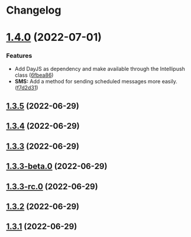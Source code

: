 # Changelog

# [1.4.0](https://github.com/hirvi-no/intellipush-sdk/compare/1.3.5...1.4.0) (2022-07-01)


### Features

* Add DayJS as dependency and make available through the Intellipush class ([6fbea86](https://github.com/hirvi-no/intellipush-sdk/commit/6fbea860551c274e4c52ba75b8c493f624950231))
* **SMS:** Add a method for sending scheduled messages more easily. ([f7d2d31](https://github.com/hirvi-no/intellipush-sdk/commit/f7d2d3130ffcee771290777bf2ecaad81ecf732e))

## [1.3.5](https://github.com/hirvi-no/intellipush-sdk/compare/1.3.4...1.3.5) (2022-06-29)

## [1.3.4](https://github.com/hirvi-no/intellipush-sdk/compare/1.3.3...1.3.4) (2022-06-29)

## [1.3.3](https://github.com/hirvi-no/intellipush-sdk/compare/1.3.3-beta.0...1.3.3) (2022-06-29)

## [1.3.3-beta.0](https://github.com/hirvi-no/intellipush-sdk/compare/1.3.3-rc.0...1.3.3-beta.0) (2022-06-29)

## [1.3.3-rc.0](https://github.com/hirvi-no/intellipush-sdk/compare/1.3.2...1.3.3-rc.0) (2022-06-29)

## [1.3.2](https://github.com/hirvi-no/intellipush-sdk/compare/1.3.1...1.3.2) (2022-06-29)

## [1.3.1](https://github.com/hirvi-no/intellipush-sdk/compare/1.3.0...1.3.1) (2022-06-29)